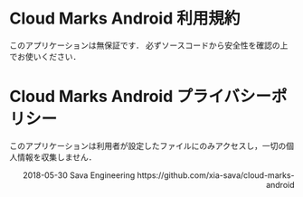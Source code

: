 # Cloud Marks Android 利用規約

このアプリケーションは無保証です．
必ずソースコードから安全性を確認の上でお使いください．


# Cloud Marks Android プライバシーポリシー

このアプリケーションは利用者が設定したファイルにのみアクセスし，一切の個人情報を収集しません．


<div style="text-align: right;">
  2018-05-30 Sava Engineering
  https://github.com/xia-sava/cloud-marks-android
</div>

